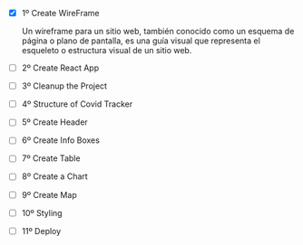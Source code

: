 - [X] 1º Create WireFrame
 
    Un wireframe para un sitio web, también conocido como un esquema de página o plano de pantalla, es una guía visual que representa el esqueleto o estructura visual de un sitio web.

- [ ] 2º Create React App

- [ ] 3º Cleanup the Project

- [ ] 4º Structure of Covid Tracker

- [ ] 5º Create Header

- [ ] 6º Create Info Boxes 

- [ ] 7º Create Table 

- [ ] 8º Create a Chart

- [ ] 9º Create Map

- [ ] 10º Styling

- [ ] 11º Deploy

